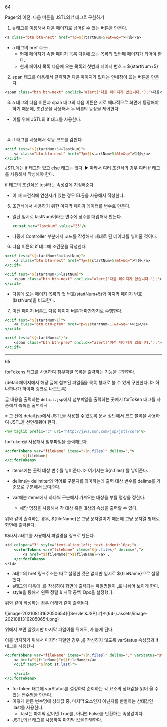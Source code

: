 64

Pager의 이전, 다음 버튼을 JSTL의 if 태그로 구현하기



1) a 태그를 이용해서 다음 페이지로 넘어갈 수 있는 버튼을 만든다.

```jsp
<a class="btn btn-next" href="?p=${startNum+5}&t=&q=">다음</a>
```

* a 태그의 href 주소:
  * 현재 페이지가 속한 페이지 목록 다음에 오는 목록의 첫번째 페이지가 되어야 한다. 
  * 현재 페이지 목록 다음에 오는 목록의 첫번째 페이지 번호 = ${startNum+5}



2) span 태그를 이용해서 클릭하면 다음 페이지가 없다는 안내창이 뜨는 버튼을 만든다.

```jsp
<span class="btn btn-next" onclick="alert('다음 페이지가 없습니다.');">다음</span>
```



3) a 태그의 다음 버튼과 span 태그의 다음 버튼은 서로 배타적으로 화면에 등장해야 하기 때문에, 조건문을 사용해서 두 버튼의 등장을 제어한다.

* 이를 위해 JSTL의 if 태그를 사용한다.

  

​    

4) if 태그를 사용해서 작동 코드를 감싼다.  

```jsp
<c:if test="${startNum+5<=lastNum}">			
    <a class="btn btn-next" href="?p=${startNum+5}&t=&q=">다음</a>
</c:if>
```

JSTL에는 if 태그만 있고 else 태그는 없다. ▶ 따라서 여러 조건식의 경우 여러 if 태그를 사용해서 작성해야 한다.

if 태그의 조건식은 test라는 속성값에 지정해준다.

* 이 때 조건식에 연산자가 있는 경우 EL문을 사용해서 작성한다. 



5) 조건식에서 사용하기 위한 마지막 페이지 데이터를 변수로 만든다.

* 일단 임시로 lastNum이라는 변수에 상수를 대입해서 만든다.

  ```jsp
  <c:set var="lastNum" value="23"/>
  ```

* 나중에 Controller 부분에서 코드를 작성해서 제대로 된 데이터를 넣어줄 것이다.



6) 다음 버튼의 if 태그에 조건문을 작성한다.

```jsp
<c:if test="${startNum+5<=lastNum}">			
	<a class="btn btn-next" href="?p=${startNum+5}&t=&q=">다음</a>
</c:if>

<c:if test="${startNum+5>lastNum}">			
	<span class="btn btn-next" onclick="alert('다음 페이지가 없습니다.');">다음</span>
</c:if>
```

* 다음에 오는 페이지 목록의 첫 번호(startNum+5)와 마지막 페이지 번호(lastNum)을 비교한다.





7) 이전 페이지 버튼도 다음 페이지 버튼과 마찬가지로 수행한다.

```jsp
<c:if test="${startNum>1}">		
    <a class="btn btn-prev" href="p=${startNum-1}&t=&q=">이전</a>
</c:if>

<c:if test="${startNum<=1}">		
    <span class="btn btn-prev" onclick="alert('이전 페이지가 없습니다.');">이전</span>
</c:if>
```

  

  

---

65

forTokens 태그를 사용하여 첨부파일 목록을 출력하는 기능을 구현한다.

(detail 페이지에서 해당 글에 첨부된 파일들을 목록 형태로 볼 수 있게 구현한다. ▷ 하나하나가 하이퍼 링크로 나오도록)



글 내용을 출력하는 `detail.jsp`에서 첨부파일을 출력하는 곳에서 forToken 태그를 사용해서 목록을 출력하자

※ 그 전에 detail.jsp에서 JSTL을 사용할 수 있도록 문서 상단에서 코드 블록을 사용하여 JSTL을 선언해줘야 한다.

```jsp
<%@ taglib prefix="c" uri="http://java.sun.com/jsp/jstl/core"%>
```



forToken을 사용해서 첨부파일을 출력해보자.

```jsp
<c:forTokens var="fileName" items="${n.files}" delims=",">
    	${fileName}
</c:forTokens>
```

* items에는 출력 대상 변수를 넣어준다. ▷ 여기서는 ${n.files} 를 넣어준다.
* delims는 delimiter의 약어로 구분자를 의미하는데 출력 대상 변수를 delims를 기준으로 구분해서 보여준다. 

* var에는 items에서 하나씩 구분해서 가져오는 대상을 부를 명칭을 정한다.
  * 해당 명칭을 사용해서 각 대상 혹은 대상의 속성을 출력할 수 있다.



위와 같이 출력하는 경우, ${fileName}은 그냥 문자열이기 때문에 그냥 문자열 형태로 화면에 출력된다.

따라서 a태그를 사용해서 파일명을 링크로 만든다.

```jsp
<td colspan="3" style="text-align:left; text-indent:10px;">
    <c:forTokens var="fileName" items="${n.files}" delims=",">
        <a href="${fileName}">${fileName}</a> ,
    </c:forTokens>
</td>
```

* a태그의 href 링크주소는 따로 설정한 것은 없지만 임시로 ${fileName}으로 설정했다.
* a태그의 다음에 ,를 작성하여 화면에 출력되는 파일명들이 ,로 나뉘어 보이게 한다.
* style을 통해서 왼쪽 정렬 & 시작 공백 10px을 설정했다. 



위와 같이 작성하는 경우 아래와 같이 출력된다.

![image-20210813162050654]([Servlet&JSP] 기초(64-).assets/image-20210813162050654.png)

위에서 보면 알겠지만 마지막 파일이름 뒤에도 ,가 붙게 된다.

이를 방지하기 위해서 마지막 파일인 경우 ,를 작성하지 않도록 varStatus 속성값과 if 태그를 사용한다.

```jsp
<c:forTokens var="fileName" items="${n.files}" delims="," varStatus="st">
    <a href="${fileName}">${fileName}</a>
    <c:if test="${not st.last}">
        ,
    </c:if>
</c:forTokens>
```

* forToken 태그에 varStatus를 설정하여 순회하는 각 요소의 상태값을 읽어 올 수 있는 변수명을 만든다. 
* 이렇게 만든 변수명에 상태값 중, 마지막 요소인지 아닌지를 판별하는 상태값인 .last를 사용한다.
  * .last는 마지막 값이면 True를, 아니면 False를 반환하는 속성값이다. 
* JSTL의 if 태그를 사용하여 마지막 값을 판별한다.

